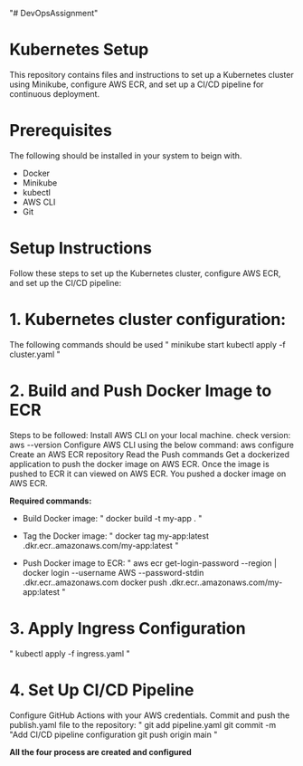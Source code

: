 "# DevOpsAssignment" 
# Kubernetes Setup
This repository contains files and instructions to set up a Kubernetes cluster using Minikube, configure AWS ECR, and set up a CI/CD pipeline for continuous deployment.
# Prerequisites
The following should be installed in your system to beign with.

- Docker
- Minikube
- kubectl
- AWS CLI
- Git
# Setup Instructions
Follow these steps to set up the Kubernetes cluster, configure AWS ECR, and set up the CI/CD pipeline:

# 1. Kubernetes cluster configuration:
The following commands should be used 
"
minikube start
kubectl apply -f cluster.yaml
"

# 2. Build and Push Docker Image to ECR
Steps to be followed:
Install AWS CLI on your local machine. check version: aws --version
Configure AWS CLI using the below command: aws configure
Create an AWS ECR repository
Read the Push commands
Get a dockerized application to push the docker image on AWS ECR.
Once the image is pushed to ECR it can viewed on AWS ECR.
You pushed a docker image on AWS ECR.

**Required commands:**
* Build Docker image:
" docker build -t my-app . "

* Tag the Docker image:
" docker tag my-app:latest <your-aws-account-id>.dkr.ecr.<your-region>.amazonaws.com/my-app:latest "

* Push Docker image to ECR:
" aws ecr get-login-password --region <your-region> | docker login --username AWS --password-stdin <your-aws-account-id>.dkr.ecr.<your-region>.amazonaws.com
docker push <your-aws-account-id>.dkr.ecr.<your-region>.amazonaws.com/my-app:latest "

# 3. Apply Ingress Configuration
" kubectl apply -f ingress.yaml "
# 4. Set Up CI/CD Pipeline
Configure GitHub Actions with your AWS credentials.
Commit and push the publish.yaml file to the repository:
" 
git add pipeline.yaml
git commit -m "Add CI/CD pipeline configuration
git push origin main
"

**All the four process are created and configured**
